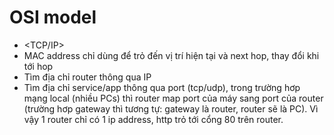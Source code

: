 # OSI model
- <MAC><IP><TCP/IP><HTTP>
- MAC address chỉ dùng để trỏ đến vị trí hiện tại và next hop, thay đổi khi tới hop
- Tìm địa chỉ router thông qua IP
- Tìm địa chỉ service/app thông qua port (tcp/udp), trong trường hơp mạng local (nhiều PCs) thì router map port của máy sang port của router (trường hơp gateway thì tương tự: gateway là router, router sẽ là PC). Vì vậy 1 router chỉ có 1 ip address, http trỏ tới cổng 80 trên router.